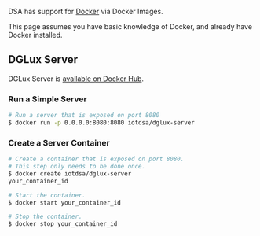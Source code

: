 DSA has support for [Docker](https://www.docker.com/) via Docker Images.

This page assumes you have basic knowledge of Docker, and already have Docker installed.

## DGLux Server

DGLux Server is [available on Docker Hub](https://hub.docker.com/r/iotdsa/dglux-server/).

### Run a Simple Server

```bash
# Run a server that is exposed on port 8080
$ docker run -p 0.0.0.0:8080:8080 iotdsa/dglux-server
```

### Create a Server Container

```bash
# Create a container that is exposed on port 8080.
# This step only needs to be done once.
$ docker create iotdsa/dglux-server
your_container_id

# Start the container.
$ docker start your_container_id

# Stop the container.
$ docker stop your_container_id
```
